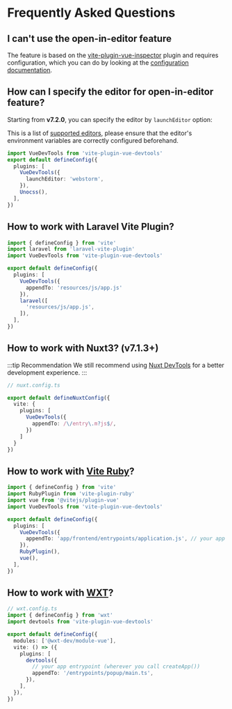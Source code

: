 # Frequently Asked Questions

## I can't use the open-in-editor feature

The feature is based on the [vite-plugin-vue-inspector](https://github.com/webfansplz/vite-plugin-vue-inspector) plugin and requires configuration, which you can do by looking at the [configuration documentation](https://github.com/webfansplz/vite-plugin-vue-inspector?tab=readme-ov-file#--configuration-ide--editor).

## How can I specify the editor for open-in-editor feature?

Starting from **v7.2.0**, you can specify the editor by `launchEditor` option:

This is a list of [supported editors](https://github.com/yyx990803/launch-editor?tab=readme-ov-file#supported-editors), please ensure that the editor's environment variables are correctly configured beforehand.

```ts
import VueDevTools from 'vite-plugin-vue-devtools'
export default defineConfig({
  plugins: [
    VueDevTools({
      launchEditor: 'webstorm',
    }),
    Unocss(),
  ],
})
```

## How to work with Laravel Vite Plugin?

```ts
import { defineConfig } from 'vite'
import laravel from 'laravel-vite-plugin'
import VueDevTools from 'vite-plugin-vue-devtools'

export default defineConfig({
  plugins: [
    VueDevTools({
      appendTo: 'resources/js/app.js'
    }),
    laravel([
      'resources/js/app.js',
    ]),
  ],
})
```

## How to work with Nuxt3? (v7.1.3+)

:::tip Recommendation
We still recommend using [Nuxt DevTools](https://github.com/nuxt/devtools) for a better development experience.
:::

```ts
// nuxt.config.ts

export default defineNuxtConfig({
  vite: {
    plugins: [
      VueDevTools({
        appendTo: /\/entry\.m?js$/,
      })
    ]
  }
})
```

## How to work with [Vite Ruby](https://vite-ruby.netlify.app/)?

```ts
import { defineConfig } from 'vite'
import RubyPlugin from 'vite-plugin-ruby'
import vue from '@vitejs/plugin-vue'
import VueDevTools from 'vite-plugin-vue-devtools'

export default defineConfig({
  plugins: [
    VueDevTools({
      appendTo: 'app/frontend/entrypoints/application.js', // your app entrypoint (wherever you call createApp())
    }),
    RubyPlugin(),
    vue(),
  ],
})
```

## How to work with [WXT](https://wxt.dev/)?

```ts
// wxt.config.ts
import { defineConfig } from 'wxt'
import devtools from 'vite-plugin-vue-devtools'

export default defineConfig({
  modules: ['@wxt-dev/module-vue'],
  vite: () => ({
    plugins: [
      devtools({
        // your app entrypoint (wherever you call createApp())
        appendTo: '/entrypoints/popup/main.ts',
      }),
    ],
  }),
})
```

